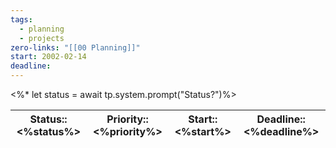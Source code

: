 ```yaml
---
tags:
  - planning
  - projects
zero-links: "[[00 Planning]]"
start: 2002-02-14
deadline:
---
```

<%* let status = await tp.system.prompt("Status?")%>




| Status::<%status%> | Priority:: <%priority%> | Start:: <%start%> | Deadline:: <%deadline%> |
| :----------------: | :---------------------: | :---------------: | :---------------------: |


